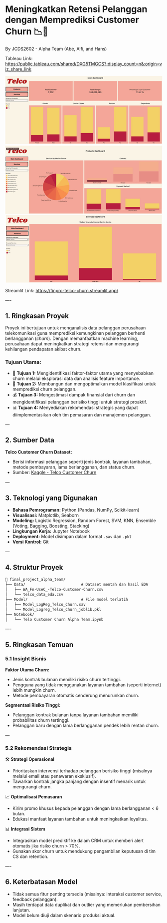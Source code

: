 # Meningkatkan Retensi Pelanggan dengan Memprediksi Customer Churn 📉📱
By JCDS2602 - Alpha Team (Abe, Alfi, and Hans)

Tableau Link: https://public.tableau.com/shared/DXG5TMGCS?:display_count=n&:origin=viz_share_link

![Screenshot](https://github.com/PurwadhikaDev/AlphaGroup_JC_DS_FT_BSD_26_FinalProject/blob/main/Assets/dash1.jpg)
![Screenshot](https://github.com/PurwadhikaDev/AlphaGroup_JC_DS_FT_BSD_26_FinalProject/blob/main/Assets/dash2.jpg)
![Screenshot](https://github.com/PurwadhikaDev/AlphaGroup_JC_DS_FT_BSD_26_FinalProject/blob/main/Assets/dash3.jpg)


Streamlit Link: https://finpro-telco-churn.streamlit.app/

—-

## 1. Ringkasan Proyek
Proyek ini bertujuan untuk menganalisis data pelanggan perusahaan telekomunikasi guna memprediksi kemungkinan pelanggan berhenti berlangganan (*churn*). Dengan memanfaatkan machine learning, perusahaan dapat meningkatkan strategi retensi dan mengurangi kehilangan pendapatan akibat churn.

### Tujuan Utama:
- 🎯 **Tujuan 1:** Mengidentifikasi faktor-faktor utama yang menyebabkan churn melalui eksplorasi data dan analisis feature importance.
- 🧠 **Tujuan 2:** Membangun dan mengoptimalkan model klasifikasi untuk memprediksi churn pelanggan.
- 💰 **Tujuan 3:** Mengestimasi dampak finansial dari churn dan mengidentifikasi pelanggan berisiko tinggi untuk strategi proaktif.
- 📊 **Tujuan 4:** Menyediakan rekomendasi strategis yang dapat diimplementasikan oleh tim pemasaran dan manajemen pelanggan.

—

## 2. Sumber Data
**Telco Customer Churn Dataset:**

- Berisi informasi pelanggan seperti jenis kontrak, layanan tambahan, metode pembayaran, lama berlangganan, dan status churn.
- Sumber: [Kaggle - Telco Customer Churn](https://www.kaggle.com/datasets/blastchar/telco-customer-churn/)

—

## 3. Teknologi yang Digunakan
- **Bahasa Pemrograman:** Python (Pandas, NumPy, Scikit-learn)
- **Visualisasi:** Matplotlib, Seaborn
- **Modeling:** Logistic Regression, Random Forest, SVM, KNN, Ensemble (Voting, Bagging, Boosting, Stacking)
- **Lingkungan Kerja:** Jupyter Notebook
- **Deployment:** Model disimpan dalam format `.sav` dan `.pkl`
- **Versi Kontrol:** Git

—

## 4. Struktur Proyek
```
📁 final_project_alpha_team/
├── Data/                         # Dataset mentah dan hasil EDA
│   ├── WA_Fn-UseC_-Telco-Customer-Churn.csv
│   └── telco_data_eda.csv
├── Model/                        # File model terlatih
│   ├── Model_LogReg_Telco_Churn.sav
│   └── Model_Logreg_Telco_Churn_joblib.pkl
├── Notebook/
│   └── Telo Customer Churn Alpha Team.ipynb
```

—-

## 5. Ringkasan Temuan
### 5.1 Insight Bisnis
**Faktor Utama Churn:**
- Jenis kontrak bulanan memiliki risiko churn tertinggi.
- Pengguna yang tidak menggunakan layanan tambahan (seperti internet) lebih mungkin churn.
- Metode pembayaran otomatis cenderung menurunkan churn.

**Segmentasi Risiko Tinggi:**
- Pelanggan kontrak bulanan tanpa layanan tambahan memiliki probabilitas churn tertinggi.
- Pelanggan baru dengan lama berlangganan pendek lebih rentan churn.

—

### 5.2 Rekomendasi Strategis
🛠️ **Strategi Operasional**
- Prioritaskan intervensi terhadap pelanggan berisiko tinggi (misalnya melalui email atau penawaran eksklusif).
- Tawarkan kontrak jangka panjang dengan insentif menarik untuk mengurangi churn.

📈 **Optimalisasi Pemasaran**
- Kirim promo khusus kepada pelanggan dengan lama berlangganan < 6 bulan.
- Edukasi manfaat layanan tambahan untuk meningkatkan loyalitas.

📊 **Integrasi Sistem**
- Integrasikan model prediktif ke dalam CRM untuk memberi alert otomatis jika risiko churn > 70%.
- Gunakan skor churn untuk mendukung pengambilan keputusan di tim CS dan retention.

—-

## 6. Keterbatasan Model
- Tidak semua fitur penting tersedia (misalnya: interaksi customer service, feedback pelanggan).
- Masih terdapat data duplikat dan outlier yang memerlukan pembersihan lanjutan.
- Model belum diuji dalam skenario produksi aktual.